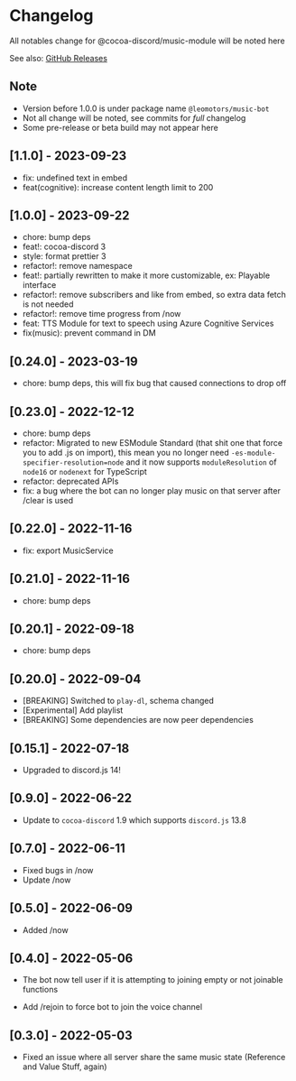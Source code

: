 # Changelog

All notables change for @cocoa-discord/music-module will be noted here

See also: [GitHub Releases](https://github.com/Leomotors/cocoa-discord/releases)

## Note

- Version before 1.0.0 is under package name `@leomotors/music-bot`
- Not all change will be noted, see commits for _full_ changelog
- Some pre-release or beta build may not appear here

## [1.1.0] - 2023-09-23

- fix: undefined text in embed
- feat(cognitive): increase content length limit to 200

## [1.0.0] - 2023-09-22

- chore: bump deps
- feat!: cocoa-discord 3
- style: format prettier 3
- refactor!: remove namespace
- feat!: partially rewritten to make it more customizable, ex: Playable interface
- refactor!: remove subscribers and like from embed, so extra data fetch is not needed
- refactor!: remove time progress from /now
- feat: TTS Module for text to speech using Azure Cognitive Services
- fix(music): prevent command in DM

## [0.24.0] - 2023-03-19

- chore: bump deps, this will fix bug that caused connections to drop off

## [0.23.0] - 2022-12-12

- chore: bump deps
- refactor: Migrated to new ESModule Standard (that shit one that force you to add .js on import),
  this mean you no longer need `-es-module-specifier-resolution=node`
  and it now supports `moduleResolution` of `node16` or `nodenext` for TypeScript
- refactor: deprecated APIs
- fix: a bug where the bot can no longer play music on that server after /clear is used

## [0.22.0] - 2022-11-16

- fix: export MusicService

## [0.21.0] - 2022-11-16

- chore: bump deps

## [0.20.1] - 2022-09-18

- chore: bump deps

## [0.20.0] - 2022-09-04

- [BREAKING] Switched to `play-dl`, schema changed
- [Experimental] Add playlist
- [BREAKING] Some dependencies are now peer dependencies

## [0.15.1] - 2022-07-18

- Upgraded to discord.js 14!

## [0.9.0] - 2022-06-22

- Update to `cocoa-discord` 1.9 which supports `discord.js` 13.8

## [0.7.0] - 2022-06-11

- Fixed bugs in /now
- Update /now

## [0.5.0] - 2022-06-09

- Added /now

## [0.4.0] - 2022-05-06

- The bot now tell user if it is attempting to joining empty or not joinable functions

- Add /rejoin to force bot to join the voice channel

## [0.3.0] - 2022-05-03

- Fixed an issue where all server share the same music state (Reference and Value Stuff, again)
